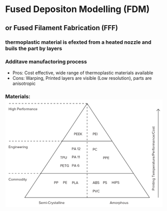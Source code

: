 # Fused Depositon Modelling (FDM)
## or Fused Filament Fabrication (FFF)
### thermoplastic material is efexted from a heated nozzle and buils the part by layers
### Additave manufactoring process 
- Pros: Cost effective, wide range of thermoplastic materials available
- Cons: Warping, Printed layers are visible (Low resolution), parts are anisotropic
### Materials: ![Materials](10-thermo-pyramid.png)